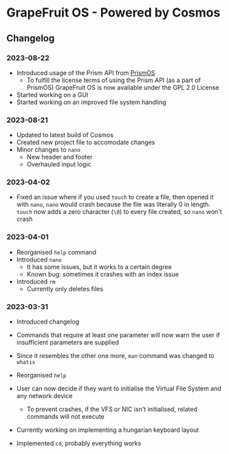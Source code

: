 ﻿# GrapeFruit OS - Powered by Cosmos
## Changelog

### 2023-08-22
- Introduced usage of the Prism API from [PrismOS](https://github.com/Project-Prism/Prism-OS)
    - To fulfill the license terms of using the Prism API (as a part of PrismOS)
      GrapeFruit OS is now available under the GPL 2.0 License
- Started working on a GUI
- Started working on an improved file system handling

### 2023-08-21
- Updated to latest build of Cosmos
- Created new project file to accomodate changes
- Minor changes to `nano`
    - New header and footer
    - Overhauled input logic

### 2023-04-02
- Fixed an issue where if you used `touch` to create a file, then opened it with `nano`,
  `nano` would crash because the file was literally 0 in length.
  `touch` now adds a zero character (`\0`) to every file created, so `nano` won't crash

### 2023-04-01
- Reorganised `help` command
- Introduced `nano`
    - It has some issues, but it works to a certain degree
    - Known bug: sometimes it crashes with an index issue
- Introduced `rm`
    - Currently only deletes files

### 2023-03-31
- Introduced changelog
- Commands that require at least one parameter will now warn the user if insufficient parameters are supplied
- Since it resembles the other one more, `man` command was changed to `whatis`
- Reorganised `help`
- User can now decide if they want to initialise the Virtual File System and any network device
    - To prevent crashes, if the VFS or NIC isn't initialised, related commands will not execute
- Currently working on implementing a hungarian keyboard layout

- Implemented `cd`, probably everything works